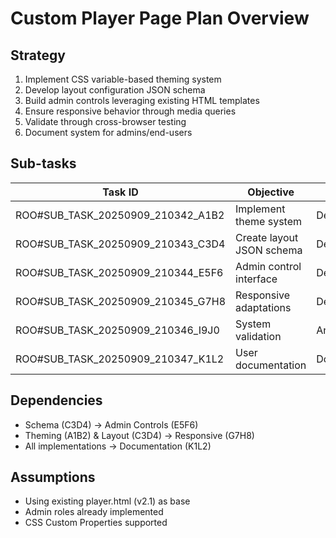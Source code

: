 # Custom Player Page Plan Overview

## Strategy
1. Implement CSS variable-based theming system
2. Develop layout configuration JSON schema
3. Build admin controls leveraging existing HTML templates
4. Ensure responsive behavior through media queries
5. Validate through cross-browser testing
6. Document system for admins/end-users

## Sub-tasks
| Task ID | Objective | Expert |
|---------|-----------|--------|
| ROO#SUB_TASK_20250909_210342_A1B2 | Implement theme system | Developer |
| ROO#SUB_TASK_20250909_210343_C3D4 | Create layout JSON schema | Developer |  
| ROO#SUB_TASK_20250909_210344_E5F6 | Admin control interface | Developer |
| ROO#SUB_TASK_20250909_210345_G7H8 | Responsive adaptations | Developer |
| ROO#SUB_TASK_20250909_210346_I9J0 | System validation | Analyzer |
| ROO#SUB_TASK_20250909_210347_K1L2 | User documentation | Documenter |

## Dependencies
- Schema (C3D4) → Admin Controls (E5F6)
- Theming (A1B2) & Layout (C3D4) → Responsive (G7H8)
- All implementations → Documentation (K1L2)

## Assumptions
- Using existing player.html (v2.1) as base
- Admin roles already implemented
- CSS Custom Properties supported
